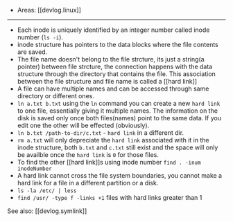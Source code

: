 
- Areas: [[devlog.linux]]

---

- Each inode is uniquely identified by an integer number called inode number (`ls -i`).
- inode structure has pointers to the data blocks where the file contents are saved.
- The file name doesn't belong to the file strcture, its just a string(a pointer) between file strcture, the connection happens with the data structure through the directory that contains the file. This association between the file structure and file name is called a [[hard link]]
- A file can have multiple names and can be accessed through same directory or different ones.
- `ln a.txt b.txt` using the `ln` command you can create a new `hard link` to one file, essentially giving it multiple names. The information on the disk is saved only once both files(names) point to the same data. If you edit one the other will be effected (obviously).
- `ln b.txt /path-to-dir/c.txt` - `hard link` in a different dir.
- `rm a.txt` will only depreciate the `hard link` associated with it in the inode structure, both `b.txt` and `c.txt` still exist and the space will only be availble once the `hard link` is `0` for those files.
- To find the other [[hard link]]s using inode number `find . -inum inodeNumber`
- A hard link cannot cross the file system boundaries, you cannot make a hard link for a file in a different partition or a disk.
- `ls -la /etc/ | less`
- `find /usr/ -type f -links +1` files with hard links greater than 1

See also: [[devlog.symlink]]
